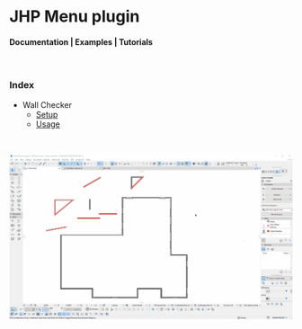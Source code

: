 # JHP Menu plugin
#### Documentation | Examples | Tutorials

</br>

### Index
- Wall Checker
    - [Setup](WALLCHECKER/SETUP.md)
    - [Usage](WALLCHECKER/SETUP.md)
    
</br>

![WallChecker](WALLCHECKER/IMAGES/FeedbackExample.gif)



